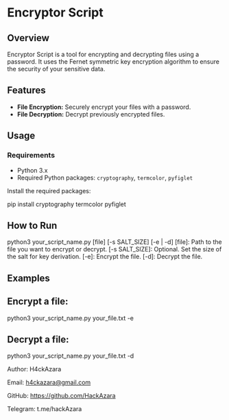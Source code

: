 # Encryptor Script

## Overview

Encryptor Script is a tool for encrypting and decrypting files using a password. It uses the Fernet symmetric key encryption algorithm to ensure the security of your sensitive data.

## Features

- **File Encryption:** Securely encrypt your files with a password.
- **File Decryption:** Decrypt previously encrypted files.

## Usage

### Requirements

- Python 3.x
- Required Python packages: `cryptography`, `termcolor`, `pyfiglet`

Install the required packages:

pip install cryptography termcolor pyfiglet

## How to Run

python3 your_script_name.py [file] [-s SALT_SIZE] [-e | -d]
[file]: Path to the file you want to encrypt or decrypt.
[-s SALT_SIZE]: Optional. Set the size of the salt for key derivation.
[-e]: Encrypt the file.
[-d]: Decrypt the file.

## Examples
## Encrypt a file:
python3 your_script_name.py your_file.txt -e

## Decrypt a file:
python3 your_script_name.py your_file.txt -d


Author: 
H4ckAzara

Email: 
h4ckazara@gmail.com

GitHub: 
https://github.com/HackAzara

Telegram: 
t.me/hackAzara
